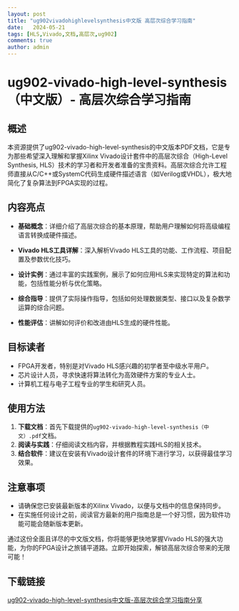 ```yaml
---
layout: post
title: "ug902vivadohighlevelsynthesis中文版 高层次综合学习指南"
date:   2024-05-21
tags: [HLS,Vivado,文档,高层次,ug902]
comments: true
author: admin
---
```

# ug902-vivado-high-level-synthesis（中文版）- 高层次综合学习指南

## 概述

本资源提供了ug902-vivado-high-level-synthesis的中文版本PDF文档，它是专为那些希望深入理解和掌握Xilinx Vivado设计套件中的高层次综合（High-Level Synthesis, HLS）技术的学习者和开发者准备的宝贵资料。高层次综合允许工程师直接从C/C++或SystemC代码生成硬件描述语言（如Verilog或VHDL），极大地简化了复杂算法到FPGA实现的过程。

## 内容亮点

- **基础概念**：详细介绍了高层次综合的基本原理，帮助用户理解如何将高级编程语言转换成硬件描述。
  
- **Vivado HLS工具详解**：深入解析Vivado HLS工具的功能、工作流程、项目配置及参数优化技巧。
  
- **设计实例**：通过丰富的实践案例，展示了如何应用HLS来实现特定的算法和功能，包括性能分析与优化策略。
  
- **综合指导**：提供了实际操作指导，包括如何处理数据类型、接口以及复杂数学运算的综合问题。
  
- **性能评估**：讲解如何评价和改进由HLS生成的硬件性能。

## 目标读者

- FPGA开发者，特别是对Vivado HLS感兴趣的初学者至中级水平用户。
- 芯片设计人员，寻求快速将算法转化为高效硬件方案的专业人士。
- 计算机工程与电子工程专业的学生和研究人员。

## 使用方法

1. **下载文档**：首先下载提供的`ug902-vivado-high-level-synthesis（中文）.pdf`文档。
2. **阅读与实践**：仔细阅读文档内容，并根据教程实践HLS的相关技术。
3. **结合软件**：建议在安装有Vivado设计套件的环境下进行学习，以获得最佳学习效果。

## 注意事项

- 请确保您已安装最新版本的Xilinx Vivado，以便与文档中的信息保持同步。
- 在实施任何设计之前，阅读官方最新的用户指南总是一个好习惯，因为软件功能可能会随新版本更新。

通过这份全面且详尽的中文版文档，你将能够更快地掌握Vivado HLS的强大功能，为你的FPGA设计之旅铺平道路。立即开始探索，解锁高层次综合带来的无限可能！

## 下载链接

[ug902-vivado-high-level-synthesis中文版-高层次综合学习指南分享](https://pan.quark.cn/s/3594bbe16d38)